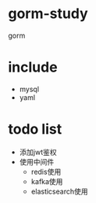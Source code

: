 # gorm-study

gorm

# include

- mysql
- yaml

# todo list

- 添加jwt鉴权
- 使用中间件
    - redis使用
    - kafka使用
    - elasticsearch使用

[comment]: <> (- restful路由设置)